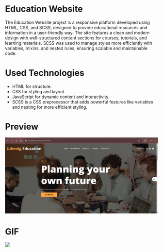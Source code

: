 # Education Website

The Education Website project is a responsive platform developed using HTML, CSS, and SCSS, designed to provide educational resources and information in a user-friendly way. The site features a clean and modern design with well-structured content sections for courses, tutorials, and learning materials. SCSS was used to manage styles more efficiently with variables, mixins, and nested rules, ensuring scalable and maintainable code.


# Used Technologies

- HTML for structure.
- CSS for styling and layout.
- JavaScript for dynamic content and interactivity.
- SCSS is a CSS preprocessor that adds powerful features like variables and nesting for more efficient styling.

# Preview
![](img/Ekran%20görüntüsü%202024-10-06%20175511.png)

# GIF
![](img/educationgif.gif)